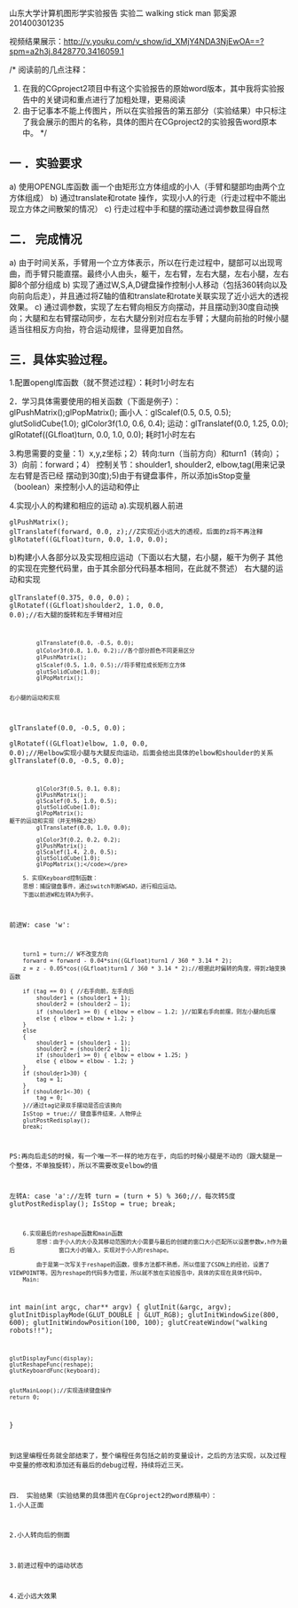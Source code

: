 ﻿山东大学计算机图形学实验报告
实验二 walking stick man
郭奚源 201400301235

视频结果展示：http://v.youku.com/v_show/id_XMjY4NDA3NjEwOA==?spm=a2h3j.8428770.3416059.1

/*
阅读前的几点注释：
1.	在我的CGproject2项目中有这个实验报告的原始word版本，其中我将实验报告中的关键词和重点进行了加粗处理，更易阅读
2.	由于记事本不能上传图片，所以在实验报告的第五部分（实验结果）中只标注了我会展示的图片的名称，具体的图片在CGproject2的实验报告word原本中。
*/


## 一 ．实验要求
a)	使用OPENGL库函数 画一个由矩形立方体组成的小人（手臂和腿部均由两个立方体组成）
b)	通过translate和rotate 操作，实现小人的行走（行走过程中不能出现立方体之间散架的情况）
c)	行走过程中手和腿的摆动通过调参数显得自然


## 二．	完成情况
a)	由于时间关系，手臂用一个立方体表示，所以在行走过程中，腿部可以出现弯曲，而手臂只能直摆。最终小人由头，躯干，左右臂，左右大腿，左右小腿，左右脚8个部分组成
b)	实现了通过W,S,A,D键盘操作控制小人移动（包括360转向以及向前向后走），并且通过将Z轴的值和translate和rotate关联实现了近小远大的透视效果。
c)	通过调参数，实现了左右臂向相反方向摆动，并且摆动到30度自动换向；大腿和左右臂摆动同步，左右大腿分别对应右左手臂；大腿向前抬的时候小腿适当往相反方向抬，符合运动规律，显得更加自然。


## 三．具体实验过程。
1.配置opengl库函数（就不赘述过程）：耗时1小时左右

2．学习具体需要使用的相关函数（下面是例子）：glPushMatrix();glPopMatrix();
画小人：glScalef(0.5, 0.5, 0.5); glutSolidCube(1.0); glColor3f(1.0, 0.6, 0.4);
运动：glTranslatef(0.0, 1.25, 0.0); glRotatef((GLfloat)turn, 0.0, 1.0, 0.0);
耗时1小时左右

3.构思需要的变量：1）x,y,z坐标；2）转向:turn（当前方向）和turn1（转向）；3）向前：forward；4） 控制关节：shoulder1, shoulder2, elbow,tag(用来记录左右臂是否已经
摆动到30度);5)由于有键盘事件，所以添加isStop变量（boolean）来控制小人的运动和停止

4.实现小人的构建和相应的运动
a).实现机器人前进
<pre><code>glPushMatrix();  
glTranslatef(forward, 0.0, z);//Z实现近小远大的透视，后面的z将不再注释    
glRotatef((GLfloat)turn, 0.0, 1.0, 0.0);</code></pre>
b)构建小人各部分以及实现相应运动（下面以右大腿，右小腿，躯干为例子 其他的实现在完整代码里，由于其余部分代码基本相同，在此就不赘述）	
右大腿的运动和实现
		<pre><code>glTranslatef(0.375, 0.0, 0.0)； 
			glRotatef((GLfloat)shoulder2, 1.0, 0.0, 0.0);//右大腿的旋转和左手臂相对应  


			glTranslatef(0.0, -0.5, 0.0);
			glColor3f(0.8, 1.0, 0.2);//各个部分颜色不同更易区分
			glPushMatrix();
			glScalef(0.5, 1.0, 0.5);//将手臂拉成长矩形立方体
			glutSolidCube(1.0);
			glPopMatrix();


	右小腿的运动和实现
glTranslatef(0.0, -0.5, 0.0)；  
			glRotatef((GLfloat)elbow, 1.0, 0.0, 0.0);//用elbow实现小腿与大腿反向运动，后面会给出具体的elbow和shoulder的关系
			glTranslatef(0.0, -0.5, 0.0);

			glColor3f(0.5, 0.1, 0.8);
			glPushMatrix();
			glScalef(0.5, 1.0, 0.5);
			glutSolidCube(1.0);
			glPopMatrix();
	躯干的运动和实现（并无特殊之处）
			glTranslatef(0.0, 1.0, 0.0);   

			glColor3f(0.2, 0.2, 0.2);
			glPushMatrix();
			glScalef(1.4, 2.0, 0.5);
			glutSolidCube(1.0);
			glPopMatrix();</code></pre>

		5．实现Keyboard控制函数：
		思想：捕捉键盘事件，通过switch判断WSAD，进行相应运动。
		下面以前进W和左转A为例子。
前进W:
case 'w': 

		turn1 = turn;// W不改变方向
		forward = forward - 0.04*sin((GLfloat)turn1 / 360 * 3.14 * 2);
		z = z - 0.05*cos((GLfloat)turn1 / 360 * 3.14 * 2);//根据此时偏转的角度，得到z轴变换函数 

		if (tag == 0) { //右手向前，左手向后
			shoulder1 = (shoulder1 + 1);
			shoulder2 = (shoulder2 – 1);
			if (shoulder1 >= 0) { elbow = elbow – 1.2; }//如果右手向前摆，则左小腿向后摆
			else { elbow = elbow + 1.2; }
		}
		else
		{
			shoulder1 = (shoulder1 - 1);
			shoulder2 = (shoulder2 + 1);
			if (shoulder1 >= 0) { elbow = elbow + 1.25; }
			else { elbow = elbow - 1.2; }
		}
		if (shoulder1>30) {
			tag = 1;
		}
		if (shoulder1<-30) {
			tag = 0;
		}//通过tag记录双手摆动是否应该换向
		IsStop = true;// 键盘事件结束，人物停止
		glutPostRedisplay();
		break;

PS:再向后走S的时候，有一个唯一不一样的地方在于，向后的时候小腿是不动的（跟大腿是一个整体，不单独旋转），所以不需要改变elbow的值

左转A:
		case 'a'://左转
		turn = (turn + 5) % 360;//，每次转5度
		glutPostRedisplay();
		IsStop = true;
		break;

		6.实现最后的reshape函数和main函数
			思想：由于小人的大小及其移动范围的大小需要与最后的创建的窗口大小匹配所以设置参数w,h作为最后				窗口大小的输入，实现对于小人的reshape。

			由于是第一次写关于reshape的函数，很多方法都不熟悉，所以借鉴了CSDN上的经验，设置了			VIEWPOINT等。因为reshape的代码多为借鉴，所以就不放在实验报告中，具体的实现在具体代码中。
		Main: 
int main(int argc, char** argv)
{
	glutInit(&argc, argv);
	glutInitDisplayMode(GLUT_DOUBLE | GLUT_RGB);
	glutInitWindowSize(800, 600);
	glutInitWindowPosition(100, 100);
	glutCreateWindow("walking robots!!");
	
	glutDisplayFunc(display);
	glutReshapeFunc(reshape);
	glutKeyboardFunc(keyboard);


	glutMainLoop();//实现连续键盘操作
	return 0;
}

到这里编程任务就全部结束了，整个编程任务包括之前的变量设计，之后的方法实现，以及过程中变量的修改和添加还有最后的debug过程，持续将近三天。

四．	实验结果（实验结果的具体图片在CGproject2的word原稿中）：
1.小人正面

2.小人转向后的侧面

3.前进过程中的运动状态

4.近小远大效果





	

